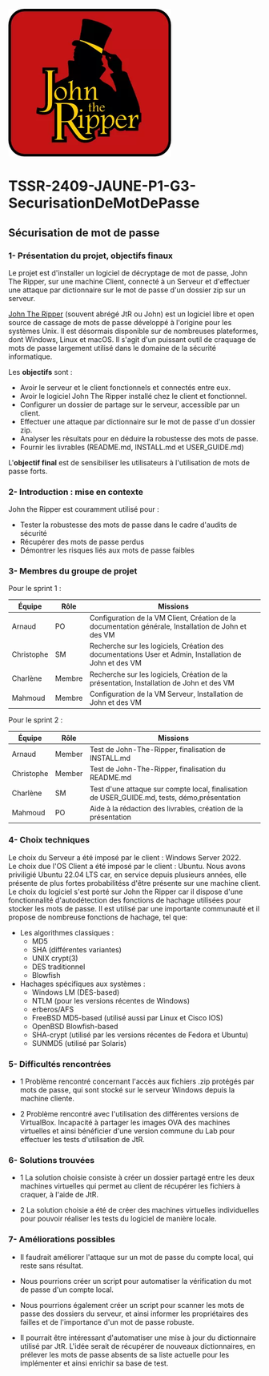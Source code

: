 ![Logo John the Ripper](Images/JtR.png)
  
# TSSR-2409-JAUNE-P1-G3-SecurisationDeMotDePasse
  
## Sécurisation de mot de passe

### **1- Présentation du projet, objectifs finaux**
  
Le projet est d'installer un logiciel de décryptage de mot de passe, John The Ripper, sur une machine Client, connecté à un Serveur et d'effectuer une attaque par dictionnaire sur le mot de passe d'un dossier zip sur un serveur.  

[John The Ripper](https://github.com/openwall/john) (souvent abrégé JtR ou John) est un logiciel libre  et open source de cassage de mots de passe développé à l'origine pour les systèmes Unix. Il est désormais disponible sur de nombreuses plateformes, dont Windows, Linux et macOS. Il s'agit d'un puissant outil de craquage de mots de passe largement utilisé dans le domaine de la sécurité informatique.


Les **objectifs** sont :  
- Avoir le serveur et le client fonctionnels et connectés entre eux.  
- Avoir le logiciel John The Ripper installé chez le client et fonctionnel.
- Configurer un dossier de partage sur le serveur, accessible par un client.  
- Effectuer une attaque par dictionnaire sur le mot de passe d'un dossier zip.
- Analyser les résultats pour en déduire la robustesse des mots de passe.  
- Fournir les livrables (README.md, INSTALL.md et USER_GUIDE.md)  

L'**objectif final** est de sensibiliser les utilisateurs à l'utilisation de mots de passe forts.  


### **2- Introduction : mise en contexte**
  
John the Ripper est couramment utilisé pour :

  -  Tester la robustesse des mots de passe dans le cadre d'audits de sécurité
  -  Récupérer des mots de passe perdus
  -  Démontrer les risques liés aux mots de passe faibles

### **3- Membres du groupe de projet**

Pour le sprint 1 : 

| Équipe     | Rôle   | Missions                                                                                      |
| ---------- | ------ | --------------------------------------------------------------------------------------------- |
| Arnaud     | PO     | Configuration de la VM Client, Création de la documentation générale, Installation de John et des VM  |
| Christophe | SM     | Recherche sur les logiciels, Création des documentations User et Admin, Installation de John et des VM  |
| Charlène   | Membre | Recherche sur les logiciels, Création de la présentation, Installation de John et des VM                 |
| Mahmoud    | Membre | Configuration de la VM Serveur, Installation de John et des VM                                        |

Pour le sprint 2 :

| Équipe     | Rôle   | Missions                                                                                      |
| ---------- | ------ | --------------------------------------------------------------------------------------------- |
| Arnaud     | Member | Test de John-The-Ripper, finalisation de INSTALL.md    |
| Christophe | Member | Test de John-The-Ripper, finalisation du README.md  |
| Charlène   | SM     | Test d'une attaque sur compte local, finalisation de USER_GUIDE.md, tests, démo,présentation |
| Mahmoud    | PO     | Aide à la rédaction des livrables, création de la présentation      |

### 4- Choix techniques 

Le choix du Serveur a été imposé par le client : Windows Server 2022.  
Le choix due l'OS Client a été imposé par le client : Ubuntu. Nous avons priviligié Ubuntu 22.04 LTS car, en service depuis plusieurs années, elle présente de plus fortes probabilitéss d'être présente sur une machine client.   
Le choix du logiciel s'est porté sur John the Ripper car il dispose d'une fonctionnalité d'autodétection des fonctions de hachage utilisées pour stocker les mots de passe. Il est utilisé par une importante communauté et il propose de nombreuse fonctions de hachage, tel que:
- Les algorithmes classiques :
  - MD5
  - SHA (différentes variantes)
  - UNIX crypt(3)
  - DES traditionnel
  - Blowfish
- Hachages spécifiques aux systèmes :
  - Windows LM (DES-based)
  -  NTLM (pour les versions récentes de Windows)
  -  erberos/AFS
  -  FreeBSD MD5-based (utilisé aussi par Linux et Cisco IOS)
  -  OpenBSD Blowfish-based
  -  SHA-crypt (utilisé par les versions récentes de Fedora et Ubuntu)
  -  SUNMD5 (utilisé par Solaris)

### 5- Difficultés rencontrées 
  
  - 1 Problème rencontré concernant l'accès aux fichiers .zip protégés par mots de passe, qui sont stocké sur le serveur Windows depuis la machine cliente.
    
  - 2 Problème rencontré avec l'utilisation des différentes versions de VirtualBox. Incapacité à partager les images OVA des machines virtuelles et ainsi bénéficier d'une version commune du Lab pour effectuer les tests d'utilisation de JtR.
    
### 6- Solutions trouvées 
  
  - 1 La solution choisie consiste à créer un dossier partagé entre les deux machines virtuelles qui permet au client de récupérer les fichiers à craquer, à l'aide de JtR.
    
  - 2 La solution choisie a été de créer des machines virtuelles individuelles pour pouvoir réaliser les tests du logiciel de manière locale.

### 7- Améliorations possibles

  - Il faudrait améliorer l'attaque sur un mot de passe du compte local, qui reste sans résultat.

  - Nous pourrions créer un script pour automatiser la vérification du mot de passe d'un compte local.

  - Nous pourrions également créer un script pour scanner les mots de passe des dossiers du serveur, et ainsi informer les propriétaires des failles et de l'importance d'un mot de passe robuste.

  - Il pourrait être intéressant d'automatiser une mise à jour du dictionnaire utilisé par JtR. L'idée serait de récupérer de nouveaux dictionnaires, en prélever les mots de passe absents de sa liste actuelle pour les implémenter et ainsi enrichir sa base de test.
